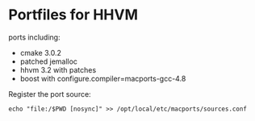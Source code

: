Portfiles for HHVM
==================

ports including:

- cmake 3.0.2
- patched jemalloc
- hhvm 3.2 with patches
- boost with configure.compiler=macports-gcc-4.8

Register the port source:

    echo "file:/$PWD [nosync]" >> /opt/local/etc/macports/sources.conf

